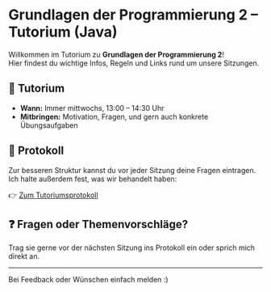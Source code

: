 # Grundlagen der Programmierung 2 – Tutorium (Java)

Willkommen im Tutorium zu **Grundlagen der Programmierung 2**!  
Hier findest du wichtige Infos, Regeln und Links rund um unsere Sitzungen.

## 📅 Tutorium

- **Wann:** Immer mittwochs, 13:00 – 14:30 Uhr  
- **Mitbringen:** Motivation, Fragen, und gern auch konkrete Übungsaufgaben

## 📝 Protokoll

Zur besseren Struktur kannst du vor jeder Sitzung deine Fragen eintragen.  
Ich halte außerdem fest, was wir behandelt haben:

👉 [Zum Tutoriumsprotokoll](https://docs.google.com/document/d/1ji7jl64hK0xzsMAk7DJ7HA4PLFmzKxZU99AP_Db4rUM/edit?usp=sharing)

## ❓ Fragen oder Themenvorschläge?

Trag sie gerne vor der nächsten Sitzung ins Protokoll ein oder sprich mich direkt an.

---

Bei Feedback oder Wünschen einfach melden :)
